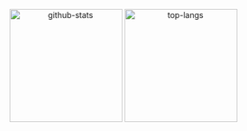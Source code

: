 <p align="center">
    <img alt="github-stats" height="200px" src="https://github-readme-stats-shonitta.vercel.app/api?username=shonitta&theme=dark&show_icons=true&show=reviews,prs_merged,prs_merged_percentage"/>
    <img alt="top-langs" height="200px" src="https://github-readme-stats-shonitta.vercel.app/api/top-langs/?username=shonitta&hide=Jupyter+Notebook"/>
</p>
